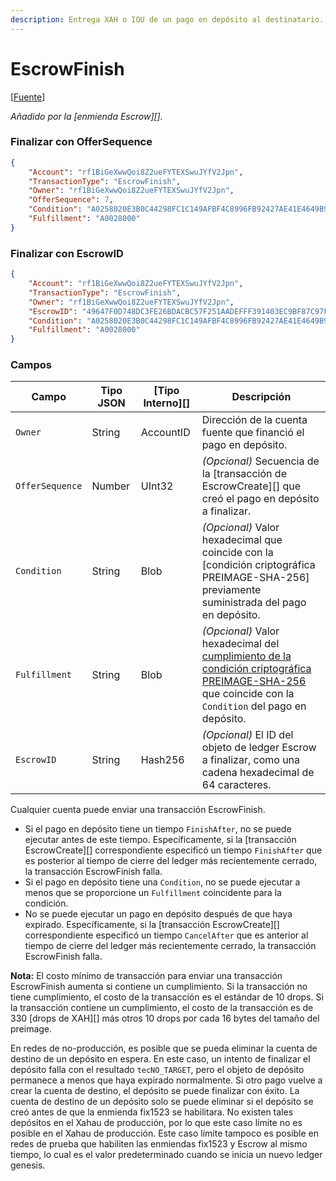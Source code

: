 ```yaml
---
description: Entrega XAH o IOU de un pago en depósito al destinatario.
---
```


# EscrowFinish

\[[Fuente](https://github.com/Xahau/xahaud/blob/dev/src/ripple/app/tx/impl/URIToken.cpp)]

_Añadido por la \[enmienda Escrow]\[]._

### Finalizar con OfferSequence

```json
{
    "Account": "rf1BiGeXwwQoi8Z2ueFYTEXSwuJYfV2Jpn",
    "TransactionType": "EscrowFinish",
    "Owner": "rf1BiGeXwwQoi8Z2ueFYTEXSwuJYfV2Jpn",
    "OfferSequence": 7,
    "Condition": "A0258020E3B0C44298FC1C149AFBF4C8996FB92427AE41E4649B934CA495991B7852B855810100",
    "Fulfillment": "A0028000"
}
```

### Finalizar con EscrowID

```json
{
    "Account": "rf1BiGeXwwQoi8Z2ueFYTEXSwuJYfV2Jpn",
    "TransactionType": "EscrowFinish",
    "Owner": "rf1BiGeXwwQoi8Z2ueFYTEXSwuJYfV2Jpn",
    "EscrowID": "49647F0D748DC3FE26BDACBC57F251AADEFFF391403EC9BF87C97F67E9977FB0",
    "Condition": "A0258020E3B0C44298FC1C149AFBF4C8996FB92427AE41E4649B934CA495991B7852B855810100",
    "Fulfillment": "A0028000"
}
```

### Campos

| Campo           | Tipo JSON | \[Tipo Interno]\[] | Descripción                                                                                                                                                                                         |
| --------------- | --------- | ------------------- | --------------------------------------------------------------------------------------------------------------------------------------------------------------------------------------------------- |
| `Owner`         | String    | AccountID           | Dirección de la cuenta fuente que financió el pago en depósito.                                                                                                                                         |
| `OfferSequence` | Number    | UInt32              | _(Opcional)_ Secuencia de la \[transacción de EscrowCreate]\[] que creó el pago en depósito a finalizar.                                                                                        |
| `Condition`     | String    | Blob                | _(Opcional)_ Valor hexadecimal que coincide con la [condición criptográfica PREIMAGE-SHA-256][](https://tools.ietf.org/html/draft-thomas-crypto-conditions-02#section-8.1) previamente suministrada del pago en depósito.         |
| `Fulfillment`   | String    | Blob                | _(Opcional)_ Valor hexadecimal del [cumplimiento de la condición criptográfica PREIMAGE-SHA-256](https://tools.ietf.org/html/draft-thomas-crypto-conditions-02#section-8.1.4) que coincide con la `Condition` del pago en depósito. |
| `EscrowID`      | String    | Hash256             | _(Opcional)_ El ID del objeto de ledger Escrow a finalizar, como una cadena hexadecimal de 64 caracteres.                                                                                                    |

Cualquier cuenta puede enviar una transacción EscrowFinish.

* Si el pago en depósito tiene un tiempo `FinishAfter`, no se puede ejecutar antes de este tiempo. Específicamente, si la \[transacción EscrowCreate]\[] correspondiente especificó un tiempo `FinishAfter` que es posterior al tiempo de cierre del ledger más recientemente cerrado, la transacción EscrowFinish falla.
* Si el pago en depósito tiene una `Condition`, no se puede ejecutar a menos que se proporcione un `Fulfillment` coincidente para la condición.
* No se puede ejecutar un pago en depósito después de que haya expirado. Específicamente, si la \[transacción EscrowCreate]\[] correspondiente especificó un tiempo `CancelAfter` que es anterior al tiempo de cierre del ledger más recientemente cerrado, la transacción EscrowFinish falla.

**Nota:** El costo mínimo de transacción para enviar una transacción EscrowFinish aumenta si contiene un cumplimiento. Si la transacción no tiene cumplimiento, el costo de la transacción es el estándar de 10 drops. Si la transacción contiene un cumplimiento, el costo de la transacción es de 330 \[drops de XAH]\[] más otros 10 drops por cada 16 bytes del tamaño del preimage.

En redes de no-producción, es posible que se pueda eliminar la cuenta de destino de un depósito en espera. En este caso, un intento de finalizar el depósito falla con el resultado `tecNO_TARGET`, pero el objeto de depósito permanece a menos que haya expirado normalmente. Si otro pago vuelve a crear la cuenta de destino, el depósito se puede finalizar con éxito. La cuenta de destino de un depósito solo se puede eliminar si el depósito se creó antes de que la enmienda fix1523 se habilitara. No existen tales depósitos en el Xahau de producción, por lo que este caso límite no es posible en el Xahau de producción. Este caso límite tampoco es posible en redes de prueba que habiliten las enmiendas fix1523 y Escrow al mismo tiempo, lo cual es el valor predeterminado cuando se inicia un nuevo ledger genesis.
